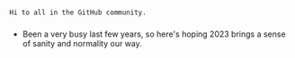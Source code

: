 ### 
    Hi to all in the GitHub community.
###
- Been a very busy last few years, so here's hoping 2023 brings a sense of sanity and normality our way.
###
